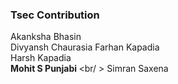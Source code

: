 ### Tsec Contribution 
Akanksha Bhasin<br>
Divyansh Chaurasia
Farhan Kapadia<br/>
Harsh Kapadia <br/>
<b>Mohit S Punjabi </b > <br/ >
Simran Saxena <br/>
